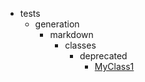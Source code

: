 - tests
    - generation
        - markdown
            - classes
                - deprecated
                    - [MyClass1](tests/generation/markdown/classes/deprecated/MyClass1.md)
